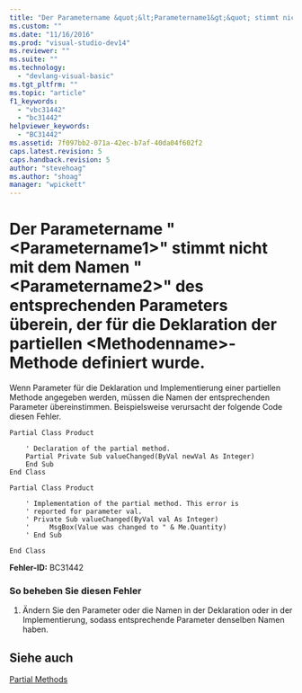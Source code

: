 ```yaml
---
title: "Der Parametername &quot;&lt;Parametername1&gt;&quot; stimmt nicht mit dem Namen &quot;&lt;Parametername2&gt;&quot; des entsprechenden Parameters &#252;berein, der f&#252;r die Deklaration der partiellen &lt;Methodenname&gt;-Methode definiert wurde. | Microsoft Docs"
ms.custom: ""
ms.date: "11/16/2016"
ms.prod: "visual-studio-dev14"
ms.reviewer: ""
ms.suite: ""
ms.technology: 
  - "devlang-visual-basic"
ms.tgt_pltfrm: ""
ms.topic: "article"
f1_keywords: 
  - "vbc31442"
  - "bc31442"
helpviewer_keywords: 
  - "BC31442"
ms.assetid: 7f097bb2-071a-42ec-b7af-40da04f602f2
caps.latest.revision: 5
caps.handback.revision: 5
author: "stevehoag"
ms.author: "shoag"
manager: "wpickett"
---
```

# Der Parametername &quot;&lt;Parametername1&gt;&quot; stimmt nicht mit dem Namen &quot;&lt;Parametername2&gt;&quot; des entsprechenden Parameters &#252;berein, der f&#252;r die Deklaration der partiellen &lt;Methodenname&gt;-Methode definiert wurde.
Wenn Parameter für die Deklaration und Implementierung einer partiellen Methode angegeben werden, müssen die Namen der entsprechenden Parameter übereinstimmen. Beispielsweise verursacht der folgende Code diesen Fehler.  
  
```vb#  
Partial Class Product  
  
    ' Declaration of the partial method.  
    Partial Private Sub valueChanged(ByVal newVal As Integer)  
    End Sub  
End Class  
```  
  
```vb#  
Partial Class Product  
  
    ' Implementation of the partial method. This error is  
    ' reported for parameter val.  
    ' Private Sub valueChanged(ByVal val As Integer)  
    '     MsgBox(Value was changed to " & Me.Quantity)  
    ' End Sub  
  
End Class  
```  
  
 **Fehler\-ID:** BC31442  
  
### So beheben Sie diesen Fehler  
  
1.  Ändern Sie den Parameter oder die Namen in der Deklaration oder in der Implementierung, sodass entsprechende Parameter denselben Namen haben.  
  
## Siehe auch  
 [Partial Methods](../../visual-basic/programming-guide/language-features/procedures/partial-methods.md)